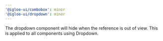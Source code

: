 ```yaml
---
'@igloo-ui/combobox': minor
'@igloo-ui/dropdown': minor
---
```


The dropdown component will hide when the reference is out of view. This is applied to all components using Dropdown.
